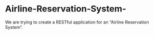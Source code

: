 # Airline-Reservation-System-
We are trying to create a RESTful application for an “Airline Reservation System”.  
